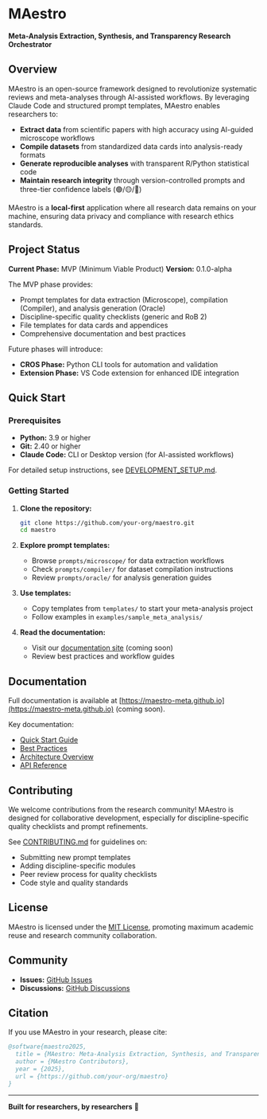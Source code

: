 # MAestro

**Meta-Analysis Extraction, Synthesis, and Transparency Research Orchestrator**

## Overview

MAestro is an open-source framework designed to revolutionize systematic reviews and meta-analyses through AI-assisted workflows. By leveraging Claude Code and structured prompt templates, MAestro enables researchers to:

- **Extract data** from scientific papers with high accuracy using AI-guided microscope workflows
- **Compile datasets** from standardized data cards into analysis-ready formats
- **Generate reproducible analyses** with transparent R/Python statistical code
- **Maintain research integrity** through version-controlled prompts and three-tier confidence labels (🟢/🟡/🔴)

MAestro is a **local-first** application where all research data remains on your machine, ensuring data privacy and compliance with research ethics standards.

## Project Status

**Current Phase:** MVP (Minimum Viable Product)
**Version:** 0.1.0-alpha

The MVP phase provides:
- Prompt templates for data extraction (Microscope), compilation (Compiler), and analysis generation (Oracle)
- Discipline-specific quality checklists (generic and RoB 2)
- File templates for data cards and appendices
- Comprehensive documentation and best practices

Future phases will introduce:
- **CROS Phase:** Python CLI tools for automation and validation
- **Extension Phase:** VS Code extension for enhanced IDE integration

## Quick Start

### Prerequisites

- **Python:** 3.9 or higher
- **Git:** 2.40 or higher
- **Claude Code:** CLI or Desktop version (for AI-assisted workflows)

For detailed setup instructions, see [DEVELOPMENT_SETUP.md](DEVELOPMENT_SETUP.md).

### Getting Started

1. **Clone the repository:**
   ```bash
   git clone https://github.com/your-org/maestro.git
   cd maestro
   ```

2. **Explore prompt templates:**
   - Browse `prompts/microscope/` for data extraction workflows
   - Check `prompts/compiler/` for dataset compilation instructions
   - Review `prompts/oracle/` for analysis generation guides

3. **Use templates:**
   - Copy templates from `templates/` to start your meta-analysis project
   - Follow examples in `examples/sample_meta_analysis/`

4. **Read the documentation:**
   - Visit our [documentation site](https://maestro-meta.github.io) (coming soon)
   - Review best practices and workflow guides

## Documentation

Full documentation is available at [https://maestro-meta.github.io](https://maestro-meta.github.io) (coming soon).

Key documentation:
- [Quick Start Guide](docs/quickstart.md)
- [Best Practices](docs/best-practices.md)
- [Architecture Overview](docs/architecture.md)
- [API Reference](docs/api/)

## Contributing

We welcome contributions from the research community! MAestro is designed for collaborative development, especially for discipline-specific quality checklists and prompt refinements.

See [CONTRIBUTING.md](CONTRIBUTING.md) for guidelines on:
- Submitting new prompt templates
- Adding discipline-specific modules
- Peer review process for quality checklists
- Code style and quality standards

## License

MAestro is licensed under the [MIT License](LICENSE), promoting maximum academic reuse and research community collaboration.

## Community

- **Issues:** [GitHub Issues](https://github.com/your-org/maestro/issues)
- **Discussions:** [GitHub Discussions](https://github.com/your-org/maestro/discussions)

## Citation

If you use MAestro in your research, please cite:

```bibtex
@software{maestro2025,
  title = {MAestro: Meta-Analysis Extraction, Synthesis, and Transparency Research Orchestrator},
  author = {MAestro Contributors},
  year = {2025},
  url = {https://github.com/your-org/maestro}
}
```

---

**Built for researchers, by researchers** 🔬
